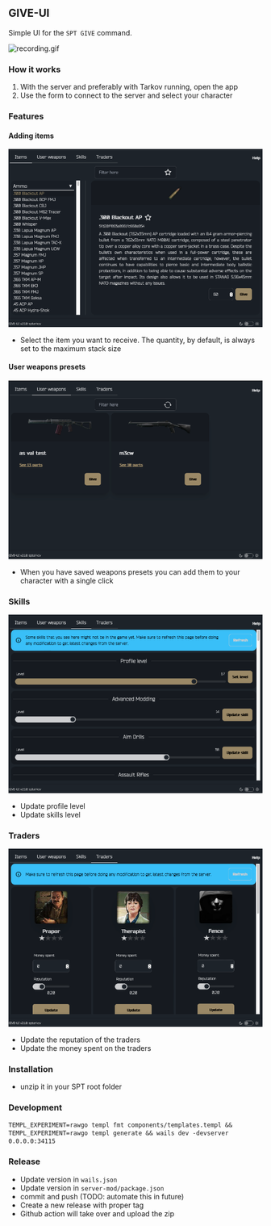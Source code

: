 ## GIVE-UI

Simple UI for the `SPT GIVE` command.

![recording.gif](recording.gif)

### How it works

1. With the server and preferably with Tarkov running, open the app
2. Use the form to connect to the server and select your character

### Features

#### Adding items

![items.png](items.png)

- Select the item you want to receive. The quantity, by default, is always set to the maximum stack size

#### User weapons presets

![user-presets.png](user-presets.png)

- When you have saved weapons presets you can add them to your character with a single click

### Skills

![skills.png](skills.png)

- Update profile level
- Update skills level

### Traders

![traders.png](traders.png)

- Update the reputation of the traders
- Update the money spent on the traders

### Installation
- unzip it in your SPT root folder

### Development

```shell
TEMPL_EXPERIMENT=rawgo templ fmt components/templates.templ && TEMPL_EXPERIMENT=rawgo templ generate && wails dev -devserver 0.0.0.0:34115
```

### Release

- Update version in `wails.json`
- Update version in `server-mod/package.json`
- commit and push (TODO: automate this in future)
- Create a new release with proper tag
- Github action will take over and upload the zip
